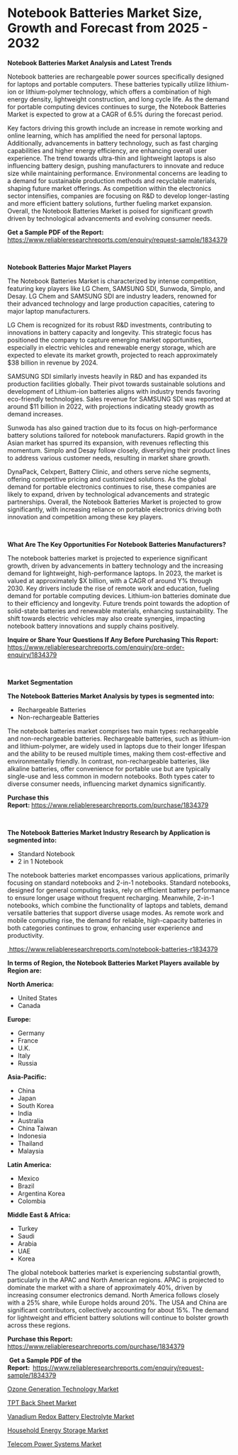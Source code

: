 <p><h1>Notebook Batteries Market Size, Growth and Forecast from 2025 - 2032</h1></p><p><strong>Notebook Batteries Market Analysis and Latest Trends</strong></p>
<p><p>Notebook batteries are rechargeable power sources specifically designed for laptops and portable computers. These batteries typically utilize lithium-ion or lithium-polymer technology, which offers a combination of high energy density, lightweight construction, and long cycle life. As the demand for portable computing devices continues to surge, the Notebook Batteries Market is expected to grow at a CAGR of 6.5% during the forecast period. </p><p>Key factors driving this growth include an increase in remote working and online learning, which has amplified the need for personal laptops. Additionally, advancements in battery technology, such as fast charging capabilities and higher energy efficiency, are enhancing overall user experience. The trend towards ultra-thin and lightweight laptops is also influencing battery design, pushing manufacturers to innovate and reduce size while maintaining performance. Environmental concerns are leading to a demand for sustainable production methods and recyclable materials, shaping future market offerings. As competition within the electronics sector intensifies, companies are focusing on R&D to develop longer-lasting and more efficient battery solutions, further fueling market expansion. Overall, the Notebook Batteries Market is poised for significant growth driven by technological advancements and evolving consumer needs.</p></p>
<p><strong>Get a Sample PDF of the Report:&nbsp;</strong> <a href="https://www.reliableresearchreports.com/enquiry/request-sample/1834379?utm_campaign=8&utm_medium=2&utm_source=Github&utm_content=ia&utm_term=07042025&utm_id=notebook-batteries">https://www.reliableresearchreports.com/enquiry/request-sample/1834379</a></p>
<p>&nbsp;</p>
<p><strong>Notebook Batteries Major Market Players</strong></p>
<p><p>The Notebook Batteries Market is characterized by intense competition, featuring key players like LG Chem, SAMSUNG SDI, Sunwoda, Simplo, and Desay. LG Chem and SAMSUNG SDI are industry leaders, renowned for their advanced technology and large production capacities, catering to major laptop manufacturers. </p><p>LG Chem is recognized for its robust R&D investments, contributing to innovations in battery capacity and longevity. This strategic focus has positioned the company to capture emerging market opportunities, especially in electric vehicles and renewable energy storage, which are expected to elevate its market growth, projected to reach approximately $38 billion in revenue by 2024.</p><p>SAMSUNG SDI similarly invests heavily in R&D and has expanded its production facilities globally. Their pivot towards sustainable solutions and development of Lithium-ion batteries aligns with industry trends favoring eco-friendly technologies. Sales revenue for SAMSUNG SDI was reported at around $11 billion in 2022, with projections indicating steady growth as demand increases.</p><p>Sunwoda has also gained traction due to its focus on high-performance battery solutions tailored for notebook manufacturers. Rapid growth in the Asian market has spurred its expansion, with revenues reflecting this momentum. Simplo and Desay follow closely, diversifying their product lines to address various customer needs, resulting in market share growth.</p><p>DynaPack, Celxpert, Battery Clinic, and others serve niche segments, offering competitive pricing and customized solutions. As the global demand for portable electronics continues to rise, these companies are likely to expand, driven by technological advancements and strategic partnerships. Overall, the Notebook Batteries Market is projected to grow significantly, with increasing reliance on portable electronics driving both innovation and competition among these key players.</p></p>
<p>&nbsp;</p>
<p><strong>What Are The Key Opportunities For Notebook Batteries Manufacturers?</strong></p>
<p><p>The notebook batteries market is projected to experience significant growth, driven by advancements in battery technology and the increasing demand for lightweight, high-performance laptops. In 2023, the market is valued at approximately $X billion, with a CAGR of around Y% through 2030. Key drivers include the rise of remote work and education, fueling demand for portable computing devices. Lithium-ion batteries dominate due to their efficiency and longevity. Future trends point towards the adoption of solid-state batteries and renewable materials, enhancing sustainability. The shift towards electric vehicles may also create synergies, impacting notebook battery innovations and supply chains positively.</p></p>
<p><strong>Inquire or Share Your Questions If Any Before Purchasing This Report:</strong> <a href="https://www.reliableresearchreports.com/enquiry/pre-order-enquiry/1834379?utm_campaign=8&utm_medium=2&utm_source=Github&utm_content=ia&utm_term=07042025&utm_id=notebook-batteries">https://www.reliableresearchreports.com/enquiry/pre-order-enquiry/1834379</a></p>
<p>&nbsp;</p>
<p><strong>Market Segmentation</strong></p>
<p><strong>The Notebook Batteries Market Analysis by types is segmented into:</strong></p>
<p><ul><li>Rechargeable Batteries</li><li>Non-rechargeable Batteries</li></ul></p>
<p><p>The notebook batteries market comprises two main types: rechargeable and non-rechargeable batteries. Rechargeable batteries, such as lithium-ion and lithium-polymer, are widely used in laptops due to their longer lifespan and the ability to be reused multiple times, making them cost-effective and environmentally friendly. In contrast, non-rechargeable batteries, like alkaline batteries, offer convenience for portable use but are typically single-use and less common in modern notebooks. Both types cater to diverse consumer needs, influencing market dynamics significantly.</p></p>
<p><strong>Purchase this Report:&nbsp;</strong><a href="https://www.reliableresearchreports.com/purchase/1834379?utm_campaign=8&utm_medium=2&utm_source=Github&utm_content=ia&utm_term=07042025&utm_id=notebook-batteries">https://www.reliableresearchreports.com/purchase/1834379</a></p>
<p>&nbsp;</p>
<p><strong>The Notebook Batteries Market Industry Research by Application is segmented into:</strong></p>
<p><ul><li>Standard Notebook</li><li>2 in 1 Notebook</li></ul></p>
<p><p>The notebook batteries market encompasses various applications, primarily focusing on standard notebooks and 2-in-1 notebooks. Standard notebooks, designed for general computing tasks, rely on efficient battery performance to ensure longer usage without frequent recharging. Meanwhile, 2-in-1 notebooks, which combine the functionality of laptops and tablets, demand versatile batteries that support diverse usage modes. As remote work and mobile computing rise, the demand for reliable, high-capacity batteries in both categories continues to grow, enhancing user experience and productivity.</p></p>
<p><a href="https://www.reliableresearchreports.com/notebook-batteries-r1834379?utm_campaign=8&utm_medium=2&utm_source=Github&utm_content=ia&utm_term=07042025&utm_id=notebook-batteries">&nbsp;https://www.reliableresearchreports.com/notebook-batteries-r1834379</a></p>
<p><strong>In terms of Region, the Notebook Batteries Market Players available by Region are:</strong></p>
<p>
    <p> <strong> North America: </strong>
        <ul>
            <li>United States</li>
            <li>Canada</li>
        </ul>
        </p> 
    <p> <strong> Europe: </strong>
        <ul>
            <li>Germany</li>
            <li>France</li>
            <li>U.K.</li>
            <li>Italy</li>
            <li>Russia</li>
        </ul>
        </p> 
    <p> <strong> Asia-Pacific: </strong>
        <ul>
            <li>China</li>
            <li>Japan</li>
            <li>South Korea</li>
            <li>India</li>
            <li>Australia</li>
            <li>China Taiwan</li>
            <li>Indonesia</li>
            <li>Thailand</li>
            <li>Malaysia</li>
        </ul>
        </p> 
    <p> <strong> Latin America: </strong>
        <ul>
            <li>Mexico</li>
            <li>Brazil</li>
            <li>Argentina Korea</li>
            <li>Colombia</li>
        </ul>
        </p> 
    <p> <strong> Middle East & Africa: </strong>
        <ul>
            <li>Turkey</li>
            <li>Saudi</li>
            <li>Arabia</li>
            <li>UAE</li>
            <li>Korea</li>
        </ul>
    </p>
    </p>
<p><p>The global notebook batteries market is experiencing substantial growth, particularly in the APAC and North American regions. APAC is projected to dominate the market with a share of approximately 40%, driven by increasing consumer electronics demand. North America follows closely with a 25% share, while Europe holds around 20%. The USA and China are significant contributors, collectively accounting for about 15%. The demand for lightweight and efficient battery solutions will continue to bolster growth across these regions.</p></p>
<p><strong>Purchase this Report: </strong><a href="https://www.reliableresearchreports.com/purchase/1834379?utm_campaign=8&utm_medium=2&utm_source=Github&utm_content=ia&utm_term=07042025&utm_id=notebook-batteries">https://www.reliableresearchreports.com/purchase/1834379</a></p>
<p>&nbsp;<strong>Get a Sample PDF of the Report:&nbsp;&nbsp;</strong><a href="https://www.reliableresearchreports.com/enquiry/request-sample/1834379?utm_campaign=8&utm_medium=2&utm_source=Github&utm_content=ia&utm_term=07042025&utm_id=notebook-batteries">https://www.reliableresearchreports.com/enquiry/request-sample/1834379</a></p>
<p><strong></strong></p>
<p><p><a href="https://github.com/snelldimkeod/Market-Research-Report-List-1/blob/main/ozone-generation-technology-market.md?utm_campaign=8&utm_medium=2&utm_source=Github&utm_content=ia&utm_term=07042025&utm_id=notebook-batteries">Ozone Generation Technology Market</a></p><p><a href="https://github.com/gakpasulgun/Market-Research-Report-List-1/blob/main/tpt-back-sheet-market.md?utm_campaign=8&utm_medium=2&utm_source=Github&utm_content=ia&utm_term=07042025&utm_id=notebook-batteries">TPT Back Sheet Market</a></p><p><a href="https://github.com/shpirttangim48/Market-Research-Report-List-1/blob/main/vanadium-redox-battery-electrolyte-market.md?utm_campaign=8&utm_medium=2&utm_source=Github&utm_content=ia&utm_term=07042025&utm_id=notebook-batteries">Vanadium Redox Battery Electrolyte Market</a></p><p><a href="https://github.com/lugnabirue/Market-Research-Report-List-1/blob/main/household-energy-storage-market.md?utm_campaign=8&utm_medium=2&utm_source=Github&utm_content=ia&utm_term=07042025&utm_id=notebook-batteries">Household Energy Storage Market</a></p><p><a href="https://github.com/kitkaeberz5z/Market-Research-Report-List-1/blob/main/telecom-power-systems-market.md?utm_campaign=8&utm_medium=2&utm_source=Github&utm_content=ia&utm_term=07042025&utm_id=notebook-batteries">Telecom Power Systems Market</a></p></p>